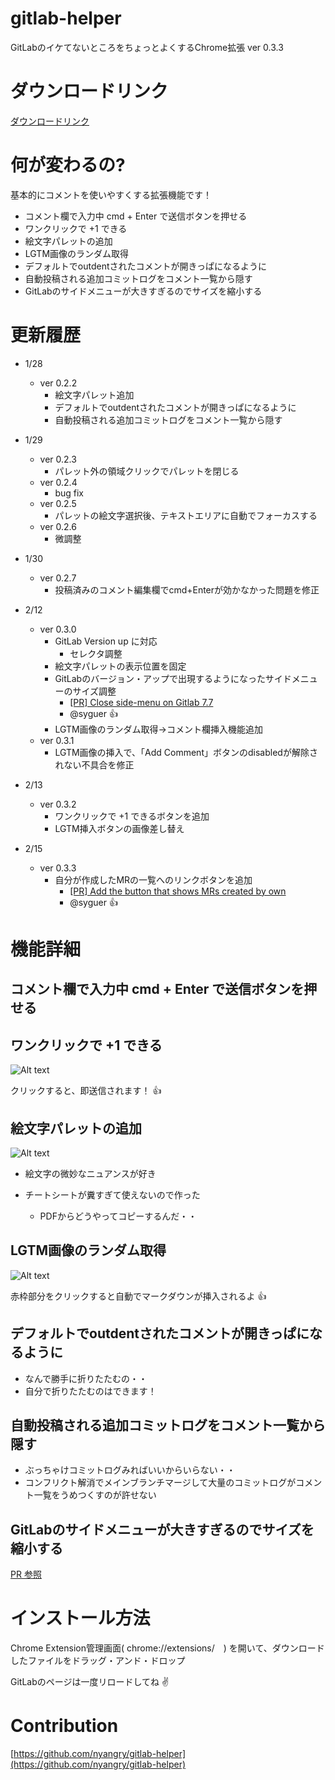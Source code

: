 gitlab-helper
=============


GitLabのイケてないところをちょっとよくするChrome拡張 ver 0.3.3

# ダウンロードリンク

[ダウンロードリンク](https://github.com/nyangry/gitlab-helper/raw/master/gitlab-helper.crx)

# 何が変わるの?

基本的にコメントを使いやすくする拡張機能です！

- コメント欄で入力中 cmd + Enter で送信ボタンを押せる
- ワンクリックで +1 できる
- 絵文字パレットの追加
- LGTM画像のランダム取得
- デフォルトでoutdentされたコメントが開きっぱになるように
- 自動投稿される追加コミットログをコメント一覧から隠す
- GitLabのサイドメニューが大きすぎるのでサイズを縮小する


# 更新履歴

- 1/28 
	- ver 0.2.2
		- 絵文字パレット追加
		- デフォルトでoutdentされたコメントが開きっぱになるように
		- 自動投稿される追加コミットログをコメント一覧から隠す
- 1/29
	- ver 0.2.3
		- パレット外の領域クリックでパレットを閉じる
 	- ver 0.2.4
	 	- bug fix
 	- ver 0.2.5
	 	- パレットの絵文字選択後、テキストエリアに自動でフォーカスする
 	- ver 0.2.6
	 	- 微調整
- 1/30
	- ver 0.2.7
		- 投稿済みのコメント編集欄でcmd+Enterが効かなかった問題を修正
- 2/12
	- ver 0.3.0
		- GitLab Version up に対応
			- セレクタ調整
		- 絵文字パレットの表示位置を固定
		- GitLabのバージョン・アップで出現するようになったサイドメニューのサイズ調整
			- [[PR] Close side-menu on Gitlab 7.7](https://github.com/nyangry/gitlab-helper/pull/1)
			- @syguer :+1:
		- LGTM画像のランダム取得→コメント欄挿入機能追加
	- ver 0.3.1
		- LGTM画像の挿入で、「Add Comment」ボタンのdisabledが解除されない不具合を修正

- 2/13
	- ver 0.3.2
		- ワンクリックで +1 できるボタンを追加
		- LGTM挿入ボタンの画像差し替え

- 2/15
	- ver 0.3.3
		- 自分が作成したMRの一覧へのリンクボタンを追加
			- [[PR] Add the button that shows MRs created by own](https://github.com/nyangry/gitlab-helper/pull/3)
			- @syguer :+1:

# 機能詳細

## コメント欄で入力中 cmd + Enter で送信ボタンを押せる


## ワンクリックで +1 できる
![Alt text](https://monosnap.com/file/EsIGBeHoFVbFBwKpmcW3p6PmhBCnjZ.png)

クリックすると、即送信されます！ :+1:

## 絵文字パレットの追加
![Alt text](https://monosnap.com/file/mfcNZi2TRZsMJ5FFTAhFBoo4LoIzec.png)

- 絵文字の微妙なニュアンスが好き

- チートシートが糞すぎて使えないので作った
	- PDFからどうやってコピーするんだ・・

## LGTM画像のランダム取得
![Alt text](https://monosnap.com/file/MfcYsgxNeDpZJ56o4beSUth794SJvF.png)

赤枠部分をクリックすると自動でマークダウンが挿入されるよ :+1:


## デフォルトでoutdentされたコメントが開きっぱになるように
- なんで勝手に折りたたむの・・
- 自分で折りたたむのはできます！

## 自動投稿される追加コミットログをコメント一覧から隠す
- ぶっちゃけコミットログみればいいからいらない・・
- コンフリクト解消でメインブランチマージして大量のコミットログがコメント一覧をうめつくすのが許せない

## GitLabのサイドメニューが大きすぎるのでサイズを縮小する
[PR 参照](https://github.com/nyangry/gitlab-helper/pull/1)



# インストール方法

Chrome Extension管理画面( chrome://extensions/　)
を開いて、ダウンロードしたファイルをドラッグ・アンド・ドロップ

GitLabのページは一度リロードしてね :v:


# Contribution
[https://github.com/nyangry/gitlab-helper](https://github.com/nyangry/gitlab-helper)

